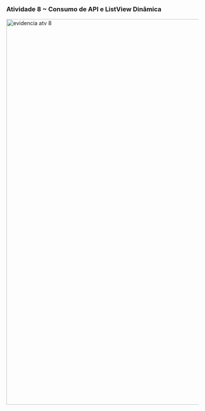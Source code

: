 ### Atividade 8 ~  Consumo de API e ListView Dinâmica
<img width="1919" height="1009" alt="evidencia atv 8" src="https://github.com/user-attachments/assets/2b104800-35e0-47bb-acd4-87fc7867054e" />
